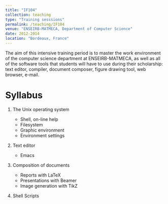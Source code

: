 ```yaml
---
title: "IF104"
collection: teaching
type: "Training sesssions"
permalink: /teaching/IF104
venue: "ENSEIRB-MATMECA, Department of Computer Science"
date: 2012-2014
location: "Bordeaux, France"
---
```

The aim of this intensive training period is to master the work environment of the computer science department at ENSEIRB-MATMECA, as well as all of the software tools that students will have to use during their scholarship: text editor, compiler, document composer, figure drawing tool, web browser, e-mail. 

Syllabus
======


1. The Unix operating system
    * Shell, on-line help
    * Filesystem
    * Graphic environment
    * Environment settings

2. Text editor
    * Emacs
    
3. Composition of documents
    * Reports with LaTeX
    * Presentations with Beamer
    * Image generation with TikZ

4. Shell Scripts
